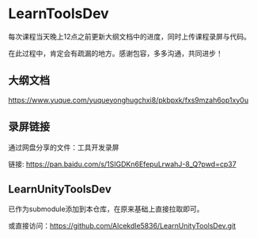 # LearnToolsDev

每次课程当天晚上12点之前更新大纲文档中的进度，同时上传课程录屏与代码。

在此过程中，肯定会有疏漏的地方。感谢包容，多多沟通，共同进步！

## 大纲文档

https://www.yuque.com/yuqueyonghugchxi8/pkbpxk/fxs9mzah6op1xy0u

## 录屏链接

通过网盘分享的文件：工具开发录屏

链接: https://pan.baidu.com/s/1SIGDKn6EfepuLrwahJ-8_Q?pwd=cp37

## LearnUnityToolsDev

已作为submodule添加到本仓库，在原来基础上直接拉取即可。

或直接访问：https://github.com/Alcekdle5836/LearnUnityToolsDev.git